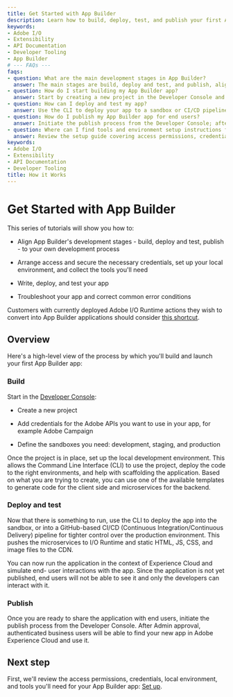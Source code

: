 ```yaml
---
title: Get Started with App Builder
description: Learn how to build, deploy, test, and publish your first App Builder app with Adobe I/O, including setup, troubleshooting, and access management.
keywords:
- Adobe I/O
- Extensibility
- API Documentation
- Developer Tooling
- App Builder
# --- FAQs ---
faqs:
- question: What are the main development stages in App Builder?
  answer: The main stages are build, deploy and test, and publish, aligned to your own development process.
- question: How do I start building my App Builder app?
  answer: Start by creating a new project in the Developer Console and adding the necessary Adobe API credentials.
- question: How can I deploy and test my app?
  answer: Use the CLI to deploy your app to a sandbox or CI/CD pipeline, then run and test it within Experience Cloud.
- question: How do I publish my App Builder app for end users?
  answer: Initiate the publish process from the Developer Console; after admin approval, the app becomes available to authenticated business users.
- question: Where can I find tools and environment setup instructions for App Builder?
  answer: Review the setup guide covering access permissions, credentials, local environment, and tools needed for App Builder.
keywords:
- Adobe I/O
- Extensibility
- API Documentation
- Developer Tooling
title: How it Works
---
```

# Get Started with App Builder

This series of tutorials will show you how to:

* Align App Builder's development stages - build, deploy and test, publish - to your own development process

* Arrange access and secure the necessary credentials, set up your local environment, and collect the tools you'll need

* Write, deploy, and test your app

* Troubleshoot your app and correct common error conditions

Customers with currently deployed Adobe I/O Runtime actions they wish to convert into App Builder applications should consider [this shortcut](../../intro_and_overview/index.md).

## Overview

Here's a high-level view of the process by which you'll build and launch your first App Builder app: 

### Build

Start in the [Developer Console](https://developer.adobe.com/developer-console/):

- Create a new project

- Add credentials for the Adobe APIs you want to use in your app, for example Adobe Campaign

- Define the sandboxes you need: development, staging, and production

Once the project is in place, set up the local development environment. This allows the Command Line Interface (CLI) to use the project, deploy the code to the right environments, and help with scaffolding the application. Based on what you are trying to create, you can use one of the available templates to generate code for the client side and microservices for the backend. 

### Deploy and test

Now that there is something to run, use the CLI to deploy the app into the sandbox, or into a GitHub-based CI/CD (Continuous Integration/Continuous Delivery) pipeline for tighter control over the production environment. This pushes the microservices to I/O Runtime and static HTML, JS, CSS, and image files to the CDN. 

You can now run the application in the context of Experience Cloud and simulate end- user interactions with the app. Since the application is not yet published, end users will not be able to see it and only the developers can interact with it.

### Publish

Once you are ready to share the application with end users, initiate the publish process from the Developer Console. After Admin approval, authenticated business users will be able to find your new app in Adobe Experience Cloud and use it.

## Next step

First, we'll review the access permissions, credentials, local environment, and tools you'll need for your App Builder app: [Set up](set-up.md).
